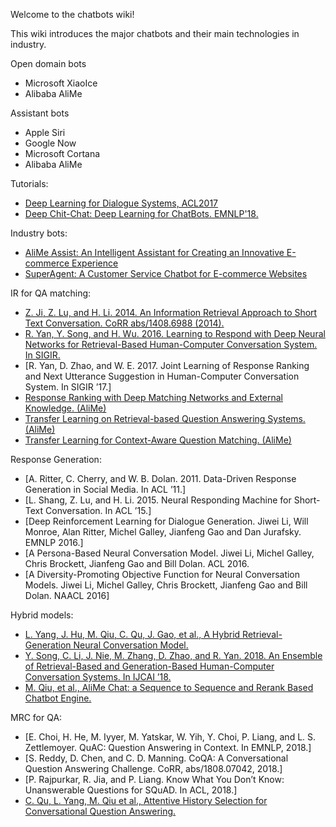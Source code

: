 Welcome to the chatbots wiki!

This wiki introduces the major chatbots and their main technologies in industry.

Open domain bots
* Microsoft XiaoIce
* Alibaba AliMe

Assistant bots
* Apple Siri
* Google Now
* Microsoft Cortana
* Alibaba AliMe

Tutorials:
* [Deep Learning for Dialogue Systems, ACL2017](https://www.csie.ntu.edu.tw/~yvchen/doc/DeepDialogue_Tutorial_ACL.pdf)
* [Deep Chit-Chat: Deep Learning for ChatBots. EMNLP'18.](http://www.ruiyan.me/pubs/tutorial-emnlp18.pdf)

Industry bots:
* [AliMe Assist: An Intelligent Assistant for Creating an Innovative E-commerce Experience](https://arxiv.org/abs/1801.05032)
* [SuperAgent: A Customer Service Chatbot for E-commerce Websites](https://www.microsoft.com/en-us/research/publication/superagent-customer-service-chatbot-e-commerce-websites/)

IR for QA matching:
* [Z. Ji, Z. Lu, and H. Li. 2014. An Information Retrieval Approach to Short Text Conversation. CoRR abs/1408.6988 (2014).](https://arxiv.org/abs/1408.6988)
* [R. Yan, Y. Song, and H. Wu. 2016. Learning to Respond with Deep Neural Networks for Retrieval-Based Human-Computer Conversation System. In SIGIR.](http://www.ruiyan.me/pubs/SIGIR2016.pdf)
* [R. Yan, D. Zhao, and W. E. 2017. Joint Learning of Response Ranking and Next Utterance Suggestion in Human-Computer Conversation System. In SIGIR ’17.]
* [Response Ranking with Deep Matching Networks and External Knowledge. (AliMe)](https://arxiv.org/abs/1805.00188)
* [Transfer Learning on Retrieval-based Question Answering Systems. (AliMe)](https://arxiv.org/abs/1806.05434)
* [Transfer Learning for Context-Aware Question Matching. (AliMe)](https://arxiv.org/abs/1806.05434)

Response Generation:
* [A. Ritter, C. Cherry, and W. B. Dolan. 2011. Data-Driven Response Generation in Social Media. In ACL ’11.]
* [L. Shang, Z. Lu, and H. Li. 2015. Neural Responding Machine for Short-Text Conversation. In ACL ’15.]
* [Deep Reinforcement Learning for Dialogue Generation. Jiwei Li, Will Monroe, Alan Ritter, Michel Galley, Jianfeng Gao and Dan Jurafsky. EMNLP 2016.]
* [A Persona-Based Neural Conversation Model. Jiwei Li, Michel Galley, Chris Brockett, Jianfeng Gao and Bill Dolan. ACL 2016.
* [A Diversity-Promoting Objective Function for Neural Conversation Models. Jiwei Li, Michel Galley, Chris Brockett, Jianfeng Gao and Bill Dolan. NAACL 2016]

Hybrid models:
* [L. Yang, J. Hu, M. Qiu, C. Qu, J. Gao, et al., A Hybrid Retrieval-Generation Neural Conversation Model.](https://arxiv.org/abs/1904.09068)
* [Y. Song, C. Li, J. Nie, M. Zhang, D. Zhao, and R. Yan. 2018. An Ensemble of Retrieval-Based and Generation-Based Human-Computer Conversation Systems. In IJCAI ’18.](https://www.ijcai.org/proceedings/2018/609)
* [M. Qiu, et al., AliMe Chat: a Sequence to Sequence and Rerank Based Chatbot Engine.](https://www.aclweb.org/anthology/P/P17/P17-2079.pdf)

MRC for QA:
* [E. Choi, H. He, M. Iyyer, M. Yatskar, W. Yih, Y. Choi, P. Liang, and L. S. Zettlemoyer. QuAC: Question Answering in Context. In EMNLP, 2018.]
* [S. Reddy, D. Chen, and C. D. Manning. CoQA: A Conversational Question
Answering Challenge. CoRR, abs/1808.07042, 2018.]
* [P. Rajpurkar, R. Jia, and P. Liang. Know What You Don’t Know: Unanswerable
Questions for SQuAD. In ACL, 2018.]
* [C. Qu, L. Yang, M. Qiu et al., Attentive History Selection for Conversational Question Answering.](https://arxiv.org/abs/1908.09456)

